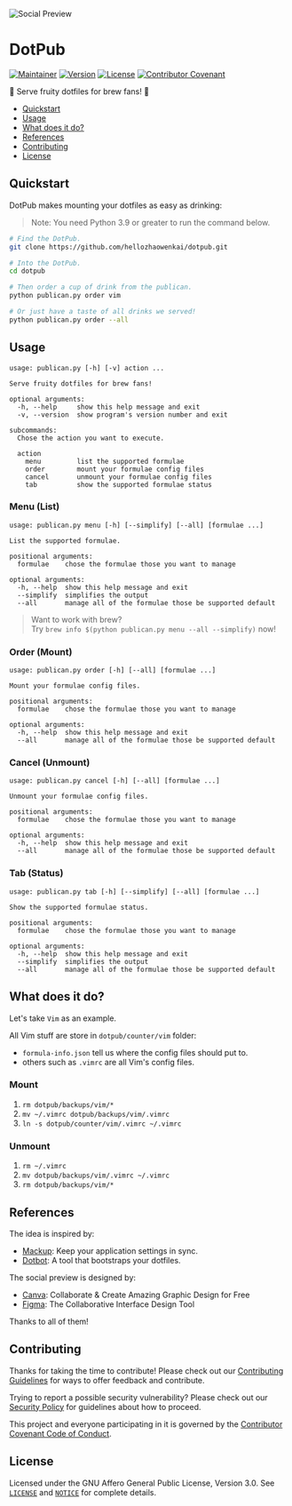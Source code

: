 ![Social Preview](https://repository-images.githubusercontent.com/380521993/394c2d67-915b-40ac-bfa7-901f93a4f4a1)

# DotPub

[![Maintainer](https://img.shields.io/badge/Maintainer-KevInZhao-42b983.svg)](https://github.com/hellozhaowenkai/)
[![Version](https://img.shields.io/github/v/tag/hellozhaowenkai/dotpub?label=Version)](https://github.com/hellozhaowenkai/dotpub/tags/)
[![License](https://img.shields.io/github/license/hellozhaowenkai/dotpub?label=License)](LICENSE)
[![Contributor Covenant](https://img.shields.io/badge/Contributor%20Covenant-2.0-4baaaa.svg)](CODE_OF_CONDUCT.md)

🍻 Serve fruity dotfiles for brew fans! 🤩

- [Quickstart](#quickstart)
- [Usage](#usage)
- [What does it do?](#what-does-it-do)
- [References](#references)
- [Contributing](#contributing)
- [License](#license)

## Quickstart

DotPub makes mounting your dotfiles as easy as drinking:

> Note: You need Python 3.9 or greater to run the command below.

```bash
# Find the DotPub.
git clone https://github.com/hellozhaowenkai/dotpub.git

# Into the DotPub.
cd dotpub

# Then order a cup of drink from the publican.
python publican.py order vim

# Or just have a taste of all drinks we served!
python publican.py order --all
```

## Usage

```man
usage: publican.py [-h] [-v] action ...

Serve fruity dotfiles for brew fans!

optional arguments:
  -h, --help     show this help message and exit
  -v, --version  show program's version number and exit

subcommands:
  Chose the action you want to execute.

  action
    menu         list the supported formulae
    order        mount your formulae config files
    cancel       unmount your formulae config files
    tab          show the supported formulae status
```

### Menu (List)

```man
usage: publican.py menu [-h] [--simplify] [--all] [formulae ...]

List the supported formulae.

positional arguments:
  formulae    chose the formulae those you want to manage

optional arguments:
  -h, --help  show this help message and exit
  --simplify  simplifies the output
  --all       manage all of the formulae those be supported default
```

> Want to work with brew?  
> Try `brew info $(python publican.py menu --all --simplify)` now!

### Order (Mount)

```man
usage: publican.py order [-h] [--all] [formulae ...]

Mount your formulae config files.

positional arguments:
  formulae    chose the formulae those you want to manage

optional arguments:
  -h, --help  show this help message and exit
  --all       manage all of the formulae those be supported default
```

### Cancel (Unmount)

```man
usage: publican.py cancel [-h] [--all] [formulae ...]

Unmount your formulae config files.

positional arguments:
  formulae    chose the formulae those you want to manage

optional arguments:
  -h, --help  show this help message and exit
  --all       manage all of the formulae those be supported default
```

### Tab (Status)

```man
usage: publican.py tab [-h] [--simplify] [--all] [formulae ...]

Show the supported formulae status.

positional arguments:
  formulae    chose the formulae those you want to manage

optional arguments:
  -h, --help  show this help message and exit
  --simplify  simplifies the output
  --all       manage all of the formulae those be supported default
```

## What does it do?

Let's take `Vim` as an example.

All Vim stuff are store in `dotpub/counter/vim` folder:

- `formula-info.json` tell us where the config files should put to.
- others such as `.vimrc` are all Vim's config files.

### Mount

1. `rm dotpub/backups/vim/*`
2. `mv ~/.vimrc dotpub/backups/vim/.vimrc`
3. `ln -s dotpub/counter/vim/.vimrc ~/.vimrc`

### Unmount

1. `rm ~/.vimrc`
2. `mv dotpub/backups/vim/.vimrc ~/.vimrc`
3. `rm dotpub/backups/vim/*`

## References

The idea is inspired by:

- [Mackup](https://github.com/lra/mackup/): Keep your application settings in sync.
- [Dotbot](https://github.com/anishathalye/dotbot/): A tool that bootstraps your dotfiles.

The social preview is designed by:

- [Canva](https://www.canva.com/): Collaborate & Create Amazing Graphic Design for Free
- [Figma](https://www.figma.com/): The Collaborative Interface Design Tool

Thanks to all of them!

## Contributing

Thanks for taking the time to contribute! Please check out our [Contributing Guidelines](CONTRIBUTING.md) for ways to offer feedback and contribute.

Trying to report a possible security vulnerability? Please check out our [Security Policy](SECURITY.md) for guidelines about how to proceed.

This project and everyone participating in it is governed by the [Contributor Covenant Code of Conduct](CODE_OF_CONDUCT.md).

## License

Licensed under the GNU Affero General Public License, Version 3.0.
See [`LICENSE`](LICENSE) and [`NOTICE`](NOTICE) for complete details.
